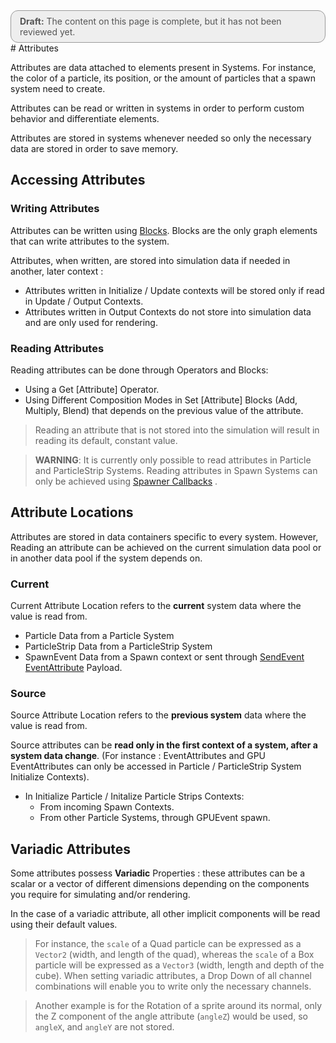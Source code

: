 <div style="border: solid 1px #999; border-radius:12px; background-color:#EEE; padding: 8px; padding-left:14px; color: #555; font-size:14px;"><b>Draft:</b> The content on this page is complete, but it has not been reviewed yet.</div>
# Attributes

Attributes are data attached to elements present in Systems. For instance, the color of a particle, its position, or the amount of particles that a spawn system need to create.

Attributes can be read or written in systems in order to perform custom behavior and differentiate elements.

Attributes are stored in systems whenever needed so only the necessary data are stored in order to save memory. 

## Accessing Attributes

### Writing Attributes

Attributes can be written using [Blocks](Blocks.md). Blocks are the only graph elements that can write attributes to the system.

Attributes, when written, are stored into simulation data if needed in another, later context :

* Attributes written in Initialize / Update contexts will be stored only if read in Update / Output Contexts.
* Attributes written in Output Contexts do not store into simulation data and are only used for rendering.

### Reading Attributes

Reading attributes can be done through Operators and Blocks:

* Using a Get [Attribute] Operator.
* Using Different Composition Modes in Set [Attribute] Blocks (Add, Multiply, Blend) that depends on the previous value of the attribute.

> Reading an attribute that is not stored into the simulation will result in reading its default, constant value.

> **WARNING**: It is currently only possible to read attributes in Particle and ParticleStrip Systems. Reading attributes in Spawn Systems can only be achieved using [Spawner Callbacks](SpawnerCallbacks.md) .

## Attribute Locations

Attributes are stored in data containers specific to every system. However, Reading an attribute can be achieved on the current simulation data pool or in another data pool if the system depends on.

### Current

Current Attribute Location refers to the **current** system data where the value is read from. 

* Particle Data from a Particle System
* ParticleStrip Data from a ParticleStrip System
* SpawnEvent Data from a Spawn context or sent through [SendEvent](https://docs.unity3d.com/2019.3/Documentation/ScriptReference/VFX.VisualEffect.SendEvent.html) [EventAttribute](https://docs.unity3d.com/2019.3/Documentation/ScriptReference/VFX.VFXEventAttribute.html) Payload.

### Source

Source Attribute Location refers to the **previous system** data where the value is read from. 

Source attributes can be **read only in the first context of a system, after a system data change**. (For instance : EventAttributes and GPU EventAttributes can only be accessed in Particle / ParticleStrip System Initialize Contexts).

* In Initialize Particle / Initalize Particle Strips Contexts:
  * From incoming Spawn Contexts.
  * From other Particle Systems, through GPUEvent spawn.

## Variadic Attributes

Some attributes possess **Variadic** Properties : these attributes can be a scalar or a vector of different dimensions depending on the components you require for simulating and/or rendering.

In the case of a variadic attribute, all other implicit components will be read using their default values.

> For instance, the `scale` of a Quad particle can be expressed as a `Vector2` (width, and length of the quad), whereas the `scale` of a Box particle will be expressed as a `Vector3` (width, length and depth of the cube). When setting variadic attributes, a Drop Down of all channel combinations will enable you to write only the necessary channels.

> Another example is for the Rotation of a sprite around its normal, only the Z component of the angle attribute (`angleZ`) would be used, so `angleX`, and `angleY` are not stored.

